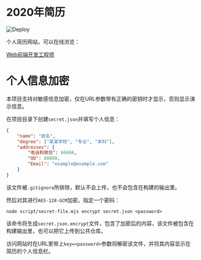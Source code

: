 # 2020年简历

![Deploy](https://github.com/Kaciras/Resume2/workflows/Deploy/badge.svg)

个人简历网站，可以在线浏览：

[Web前端开发工程师](https://resume.kaciras.com/web)

# 个人信息加密

本项目支持对敏感信息加密，仅在URL参数带有正确的密钥时才显示，否则显示演示信息。

在项目目录下创建`secret.json`并填写个人信息：

```json
{
	"name": "姓名",
	"degree": ["某某学校", "专业", "本科"],
	"addresses": {
		"电话和微信": 66666,
		"QQ": 88888,
		"Email": "example@example.com"
	}
}
```

该文件被`.gitignore`所排除，默认不会上传，也不会包含在构建的输出里。

然后对其进行`AES-128-GCM`加密，指定一个密码：

```shell script
node script/secret-file.mjs encrypt secret.json <password>
```

该命令将生成`secret.json.encrypt`文件，包含了加密后的内容，该文件被包含在构建输出里，也可以把它上传到公共仓库。

访问网站时在URL里带上`key=<password>`参数将解密该文件，并将其内容显示在简历的个人信息栏。
